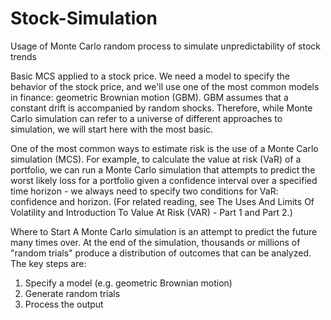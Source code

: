 # Stock-Simulation
Usage of Monte Carlo random process to simulate unpredictability of stock trends

Basic MCS applied to a stock price. We need a model to specify the behavior of the stock price, and we'll use one of the most common models in finance: geometric Brownian motion (GBM).  GBM assumes that a constant drift is accompanied by random shocks. Therefore, while Monte Carlo simulation can refer to a universe of different approaches to simulation, we will start here with the most basic.


One of the most common ways to estimate risk is the use of a Monte Carlo simulation (MCS). For example, to calculate the value at risk (VaR) of a portfolio, we can run a Monte Carlo simulation that attempts to predict the worst likely loss for a portfolio given a confidence interval over a specified time horizon - we always need to specify two conditions for VaR: confidence and horizon. (For related reading, see The Uses And Limits Of Volatility and Introduction To Value At Risk (VAR) - Part 1 and Part 2.)

Where to Start 
A Monte Carlo simulation is an attempt to predict the future many times over. At the end of the simulation, thousands or millions of "random trials" produce a distribution of outcomes that can be analyzed. The key steps are:


1. Specify a model (e.g. geometric Brownian motion) 
2. Generate random trials 
3. Process the output


